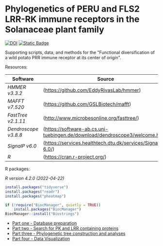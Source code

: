 # Phylogenetics of PERU and FLS2 LRR-RK immune receptors in the Solanaceae plant family

[![DOI](https://zenodo.org/badge/DOI/10.5281/zenodo.8079625.svg)](https://doi.org/10.5281/zenodo.8079625)
[![Static Badge](https://upload.wikimedia.org/wikipedia/commons/f/f9/Science_AAAS_logo.svg)](https://doi.org/10.1126/science.adg5261)

Supporting scripts, data, and methods for the "Functional diversification of a wild potato PRR immune receptor at its center of origin".


Resources:

Software                            | Source
------------------------------------| ------------------------------------
*HMMER v3.3.2*                      | (https://github.com/EddyRivasLab/hmmer)
*MAFFT v7.520*                      | (https://github.com/GSLBiotech/mafft)
*FastTree v2.1.11*                  | (http://www.microbesonline.org/fasttree/)
*Dendroscope v3.8.8*                | (https://software-ab.cs.uni-tuebingen.de/download/dendroscope3/welcome.html)
*SignalP v6.0*                      | (https://services.healthtech.dtu.dk/services/SignalP-6.0/)
*R*                                 | (https://cran.r-project.org/)

R packages:

*R version 4.2.0 (2022-04-22)*
```R
install.packages("tidyverse")
install.packages("readr")
install.packages("pheatmap")

if (!require("BiocManager", quietly = TRUE))
    install.packages("BiocManager")
BiocManager::install("Biostrings")
```

* [Part one - Database preparation](/01_Database_preparation.md)
* [Part two - Search for PK and LRR containing proteins](/02_Search_for_PK_and_LRR_containing_proteins.md)
* [Part three - Phylogenetic tree construction and analyses](/03_Phylogenetic_tree_construction_and_analyses.md)
* [Part four - Data Visualization](/04_Data_Visualization.md)
